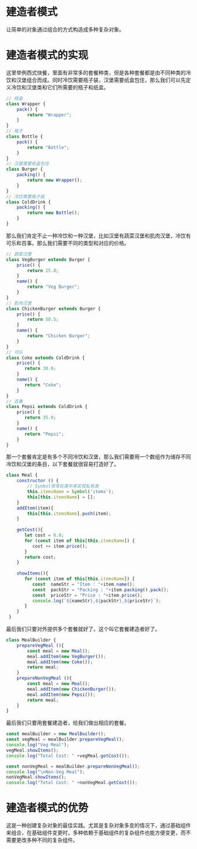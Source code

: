 # 建造者模式
让简单的对象通过组合的方式构造成多种复杂对象。
# 建造者模式的实现
这里举例西式快餐，里面有非常多的套餐种类，但是各种套餐都是由不同种类的冷饮和汉堡组合而成。同时冷饮需要瓶子装，汉堡需要纸盒包住，那么我们可以先定义冷饮和汉堡类和它们所需要的瓶子和纸盒。
```js
// 纸盒
class Wrapper {
    pack() {
        return "Wrapper";
    }
}
// 瓶子
class Bottle {
    pack() {
        return "Bottle";
    }
}
// 汉堡需要纸盒包住
class Burger {
    packing() {
        return new Wrapper();
    }
}
// 冷饮需要瓶子装
class ColdDrink {
    packing() {
        return new Bottle();
    }
}
```
那么我们肯定不止一种冷饮和一种汉堡，比如汉堡有蔬菜汉堡和肌肉汉堡，冷饮有可乐和百事。那么我们需要不同的类型和对应的价格。
```js
// 蔬菜汉堡
class VegBurger extends Burger {
    price() {
        return 25.0;
    }
    name() {
        return "Veg Burger";
    }
}
// 肌肉汉堡
class ChickenBurger extends Burger {
    price() {
        return 50.5;
    }
    name() {
        return "Chicken Burger";
    }
}
// 可乐
class Coke extends ColdDrink {
    price() {
       return 30.0;
    }
    name() {
       return "Coke";
    }
}
// 百事
class Pepsi extends ColdDrink {
    price() {
       return 35.0;
    }
    name() {
       return "Pepsi";
    }
}
```
那一个套餐肯定是有多个不同冷饮和汉堡，那么我们需要用一个数组作为储存不同冷饮和汉堡的条目，以下套餐就很容易打造好了。
```js
class Meal {
    constructor () {
        // Symbol常常在类中来实现私有类
        this.itemsName = Symbol('items');
        this[this.itemsName] = [];
    }
    addItem(item){
        this[this.itemsName].push(item);
    }
 
    getCost(){
       let cost = 0.0;
       for (const item of this[this.itemsName]) {
          cost += item.price();
       }        
       return cost;
    }
 
    showItems(){
       for (const item of this[this.itemsName]) {
          const  nameStr = "Item : "+item.name();
          const  packStr = "Packing : "+item.packing().pack();
          const  priceStr = "Price : "+item.price();
          console.log(`${nameStr},${packStr},${priceStr}`);
       }        
    }   
 }
```
最后我们只要对外提供多个套餐就好了。这个叫它套餐建造者好了。
```js
class MealBuilder {
    prepareVegMeal (){
        const meal = new Meal();
        meal.addItem(new VegBurger());
        meal.addItem(new Coke());
        return meal;
    }
    prepareNonVegMeal (){
        const meal = new Meal();
        meal.addItem(new ChickenBurger());
        meal.addItem(new Pepsi());
        return meal;
    }
}
```
最后我们只要用套餐建造者，给我们做出相应的套餐。
```js
const mealBuilder = new MealBuilder();
const vegMeal = mealBuilder.prepareVegMeal();
console.log("Veg Meal");
vegMeal.showItems();
console.log("Total Cost: " +vegMeal.getCost());

const nonVegMeal = mealBuilder.prepareNonVegMeal();
console.log("\nNon-Veg Meal");
nonVegMeal.showItems();
console.log("Total Cost: " +nonVegMeal.getCost());
```

# 建造者模式的优势
这是一种创建复杂对象的最佳实践。尤其是复杂对象多变的情况下，通过基础组件来组合，在基础组件变更时，多种依赖于基础组件的复杂组件也能方便变更，而不需要更改多种不同的复杂组件。